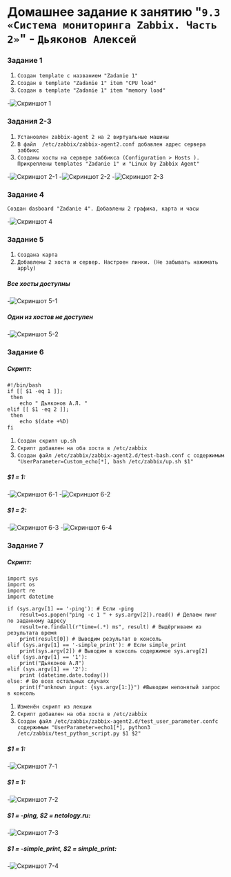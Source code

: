 # Домашнее задание к занятию "`9.3 «Система мониторинга Zabbix. Часть 2»`" - `Дьяконов Алексей`


### Задание 1

1. `Создан template с названием "Zadanie 1"`
2. `Создан в template "Zadanie 1" item "CPU load"`
3. `Создан в template "Zadanie 1" item "memory load"`

-![Скриншот 1](./img/1.jpg)


### Задания 2-3


1. `Установлен zabbix-agent 2 на 2 виртуальные машины`
2. `В файл  /etc/zabbix/zabbix-agent2.conf добавлен адрес сервера заббикс`
3. `Созданы хосты на сервере заббикса (Configuration > Hosts ). Прикреплены templates "Zadanie 1" и "Linux by Zabbix Agent"`

-![Скриншот 2-1](./img/2-3-1.jpg)
-![Скриншот 2-2](./img/2-3-2.jpg)
-![Скриншот 2-3](./img/2-3-3.jpg)

### Задание 4

`Создан dasboard "Zadanie 4". Добавлены 2 графика, карта и часы`

-![Скриншот 4](./img/4.jpg)

### Задание 5

1. `Создана карта `
2. `Добавлены 2 хоста и сервер. Настроен линки. (Не забывать нажимать apply)`

##### Все хосты доступны

-![Скриншот 5-1](./img/5-1.jpg)


##### Один из хостов не доступен

-![Скриншот 5-2](./img/5-2.jpg)

### Задание 6

##### Скрипт:

    #!/bin/bash
    if [[ $1 -eq 1 ]];
     then
        echo " Дьяконов А.Л. "
    elif [[ $1 -eq 2 ]]; 
     then
        echo $(date +%D)
    fi


1. `Создан скрипт up.sh `
2. `Скрипт добавлен на оба хоста в /etc/zabbix`
3. `Создан файл /etc/zabbix/zabbix-agent2.d/test-bash.conf с содержимым "UserParameter=Custom_echo[*], bash /etc/zabbix/up.sh $1" `

#####  $1 = 1:

-![Скриншот 6-1](./img/6-1.jpg)
-![Скриншот 6-2](./img/6-2.jpg)

#####  $1 = 2:

-![Скриншот 6-3](./img/6-3.jpg)
-![Скриншот 6-4](./img/6-4.jpg)


### Задание 7

##### Скрипт:

    import sys
    import os
    import re
    import datetime
    
    if (sys.argv[1] == '-ping'): # Если -ping
        result=os.popen("ping -c 1 " + sys.argv[2]).read() # Делаем пинг по заданному адресу
        result=re.findall(r"time=(.*) ms", result) # Выдёргиваем из результата время
        print(result[0]) # Выводим результат в консоль
    elif (sys.argv[1] == '-simple_print'): # Если simple_print
        print(sys.argv[2]) # Выводим в консоль содержимое sys.arvg[2]
    elif (sys.argv[1] == '1'):
        print("Дьяконов А.Л") 
    elif (sys.argv[1] == '2'):
        print (datetime.date.today())
    else: # Во всех остальных случаях
        print(f"unknown input: {sys.argv[1:]}") #Выводим непонятый запрос в консоль 


1. `Изменён скрипт из лекции `
2. `Скрипт добавлен на оба хоста в /etc/zabbix`
3. `Создан файл /etc/zabbix/zabbix-agent2.d/test_user_parameter.confс содержимым "UserParameter=echo1[*], python3 /etc/zabbix/test_python_script.py $1 $2" `

#####  $1 = 1:

-![Скриншот 7-1](./img/7-2.jpg)

#####  $1 = 1:

-![Скриншот 7-2](./img/7-1.jpg)

#####  $1 = -ping, $2 = netology.ru:

-![Скриншот 7-3](./img/7-3.jpg)

#####  $1 = -simple_print, $2 = simple_print:

-![Скриншот 7-4](./img/7-4.jpg)










